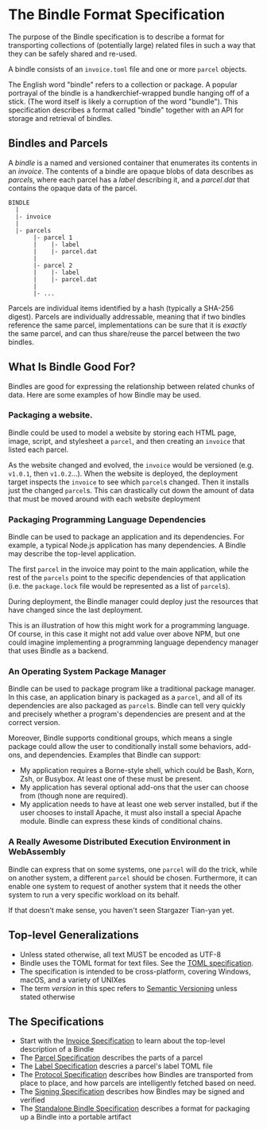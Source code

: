 # The Bindle Format Specification

The purpose of the Bindle specification is to describe a format for transporting collections of (potentially large) related files in such a way that they can be safely shared and re-used.

A bindle consists of an `invoice.toml` file and one or more `parcel` objects.

The English word "bindle" refers to a collection or package. A popular portrayal of the bindle is a handkerchief-wrapped bundle hanging off of a stick. (The word itself is likely a corruption of the word "bundle"). This specification describes a format called "bindle" together with an API for storage and retrieval of bindles.

## Bindles and Parcels

A _bindle_ is a named and versioned container that enumerates its contents in an _invoice_. The contents of a bindle are opaque blobs of data describes as _parcels_, where each parcel has a _label_ describing it, and a _parcel.dat_ that contains the opaque data of the parcel.

```
BINDLE
  |
  |- invoice
  |
  |- parcels
       |- parcel 1
       |    |- label
       |    |- parcel.dat
       |
       |- parcel 2
       |    |- label
       |    |- parcel.dat
       |
       |- ...
```

Parcels are individual items identified by a hash (typically a SHA-256 digest). Parcels are individually addressable, meaning that if two bindles reference the same parcel, implementations can be sure that it is _exactly_ the same parcel, and can thus share/reuse the parcel between the two bindles.

## What Is Bindle Good For?

Bindles are good for expressing the relationship between related chunks of data. Here are some examples of how Bindle may be used.

### Packaging a website.
Bindle could be used to model a website by storing each HTML page, image, script, and stylesheet a `parcel`, and then creating an `invoice` that listed each parcel.

As the website changed and evolved, the `invoice` would be versioned (e.g. `v1.0.1`, then `v1.0.2`...). When the website is deployed, the deployment target inspects the `invoice` to see which `parcel`s changed. Then it installs just the changed `parcel`s. This can drastically cut down the amount of data that must be moved around with each website deployment

### Packaging Programming Language Dependencies

Bindle can be used to package an application and its dependencies. For example, a typical Node.js application has many dependencies. A Bindle may describe the top-level application.

The first `parcel` in the invoice may point to the main application, while the rest of the `parcels` point to the specific dependencies of that application (i.e. the `package.lock` file would be represented as a list of `parcel`s).

During deployment, the Bindle manager could deploy just the resources that have changed since the last deployment.

This is an illustration of how this might work for a programming language. Of course, in this case it might not add value over above NPM, but one could imagine implementing a programming language dependency manager that uses Bindle as a backend.

### An Operating System Package Manager

Bindle can be used to package program like a traditional package manager. In this case, an application binary is packaged as a `parcel`, and all of its dependencies are also packaged as `parcel`s. Bindle can tell very quickly and precisely whether a program's dependencies are present and at the correct version.

Moreover, Bindle supports conditional groups, which means a single package could allow the user to conditionally install some behaviors, add-ons, and dependencies. Examples that Bindle can support:

- My application requires a Borne-style shell, which could be Bash, Korn, Zsh, or Busybox. At least one of these must be present.
- My application has several optional add-ons that the user can choose from (though none are required).
- My application needs to have at least one web server installed, but if the user chooses to install Apache, it must also install a special Apache module. Bindle can express these kinds of conditional chains.

### A Really Awesome Distributed Execution Environment in WebAssembly

Bindle can express that on some systems, one `parcel` will do the trick, while on another system, a different `parcel` should be chosen. Furthermore, it can enable one system to request of another system that it needs the other system to run a very specific workload on its behalf.

If that doesn't make sense, you haven't seen Stargazer Tian-yan yet.

## Top-level Generalizations

- Unless stated otherwise, all text MUST be encoded as UTF-8
- Bindle uses the TOML format for text files. See the [TOML specification](https://toml.io/en/v1.0.0-rc.2).
- The specification is intended to be cross-platform, covering Windows, macOS, and a variety of UNIXes
- The term _version_ in this spec refers to [Semantic Versioning](https://semver.org) unless stated otherwise

## The Specifications

- Start with the [Invoice Specification](invoice-spec.md) to learn about the top-level description of a Bindle
- The [Parcel Specification](parcel-spec.md) describes the parts of a parcel
- The [Label Specification](label-spec.md) descries a parcel's label TOML file
- The [Protocol Specification](protocol-spec.md) describes how Bindles are transported from place to place, and how parcels are intelligently fetched based on need.
- The [Signing Specification](signing-spec.md) describes how Bindles may be signed and verified
- The [Standalone Bindle Specification](standalond-bindle-spec.md) describes a format for packaging up a Bindle into a portable artifact
